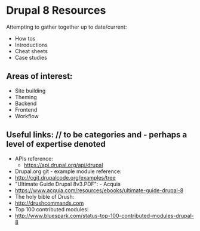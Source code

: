 # Drupal 8 Resources
Attempting to gather together up to date/current:  
* How tos
* Introductions
* Cheat sheets
* Case studies 

## Areas of interest:
* Site building
* Theming
* Backend
* Frontend
* Workflow

## Useful links: // to be categories and - perhaps a level of expertise denoted
* APIs reference:  
  * https://api.drupal.org/api/drupal  
* Drupal.org git - example module reference:  
 * http://cgit.drupalcode.org/examples/tree  
* "Ultimate Guide Drupal 8v3.PDF": - Acquia 
 * https://www.acquia.com/resources/ebooks/ultimate-guide-drupal-8
* The holy bible of Drush:  
 * http://drushcommands.com  
* Top 100 contributed modules:  
 * http://www.bluespark.com/status-top-100-contributed-modules-drupal-8  
